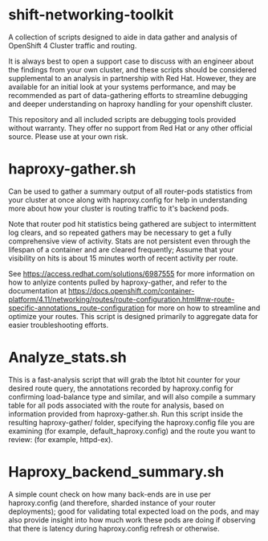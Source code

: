 # shift-networking-toolkit
A collection of scripts designed to aide in data gather and analysis of OpenShift 4 Cluster traffic and routing.

It is always best to open a support case to discuss with an engineer about the findings from your own cluster, and these scripts should be considered supplemental to an analysis in partnership with Red Hat. However, they are available for an initial look at your systems performance, and may be recommended as part of data-gathering efforts to streamline debugging and deeper understanding on haproxy handling for your openshift cluster. 

This repository and all included scripts are debugging tools provided without warranty. They offer no support from Red Hat or any other official source. Please use at your own risk.

# haproxy-gather.sh
Can be used to gather a summary output of all router-pods statistics from your cluster at once along with haproxy.config for help in understanding more about how your cluster is routing traffic to it's backend pods.

Note that router pod hit statistics being gathered are subject to intermittent log clears, and so repeated gathers may be necessary to get a fully comprehensive view of activity. Stats are not persistent even through the lifespan of a container and are cleared frequently; Assume that your visibility on hits is about 15 minutes worth of recent activity per route. 

See https://access.redhat.com/solutions/6987555 for more information on how to anlyize contents pulled by haproxy-gather, and refer to the documentation at https://docs.openshift.com/container-platform/4.11/networking/routes/route-configuration.html#nw-route-specific-annotations_route-configuration for more on how to streamline and optimize your routes. This script is designed primarily to aggregate data for easier troubleshooting efforts. 

# Analyze_stats.sh
This is a fast-analysis script that will grab the lbtot hit counter for your desired route query, the annotations recorded by haproxy.config for confirming load-balance type and similar, and will also compile a summary table for all pods associated with the route for analysis, based on information provided from haproxy-gather.sh. Run this script inside the resulting haproxy-gather/ folder, specifying the haproxy.config file you are examining (for example, default_haproxy.config) and the route you want to review: (for example, httpd-ex).

# Haproxy_backend_summary.sh
A simple count check on how many back-ends are in use per haproxy.config (and therefore, sharded instance of your router deployments); good for validating total expected load on the pods, and may also provide insight into how much work these pods are doing if observing that there is latency during haproxy.config refresh or otherwise. 

